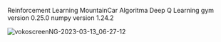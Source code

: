 Reinforcement Learning MountainCar
Algoritma Deep Q Learning
gym version 0.25.0
numpy version 1.24.2


![vokoscreenNG-2023-03-13_06-27-12](https://user-images.githubusercontent.com/49816104/228457721-3b3206af-0816-4cd2-b3c8-9d1b9c500ed9.gif)
